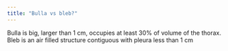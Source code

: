 ```yaml
---
title: "Bulla vs bleb?"
---
```

Bulla is big, larger than 1 cm, occupies at least 30% of volume of the thorax. Bleb is an air filled structure contiguous with pleura less than 1 cm


